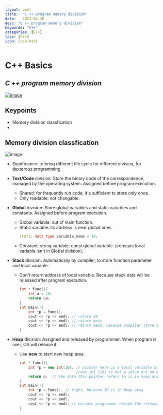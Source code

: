 ```yaml
---
layout: post
title:  "C ++ program memory division"
date:   2023-04-30
desc: "C ++ program memory division"
keywords: "C++"
categories: [C++]
tags: [C++]
icon: icon-html
---
```


# C++ Basics
## _C ++ program memory division_

[![image](https://www.freeiconspng.com/thumbs/c-logo-icon/c--logo-icon-0.png)](https://www.bilibili.com/video/BV1et411b73Z/?p=84&spm_id_from=333.1007.top_right_bar_window_history.content.click)

## Keypoints 

- Memory division classfication
- 

## Memory division classfication
![image](https://th.bing.com/th/id/R.1a1dbbe8b343484a55f3ff386b9cb48a?rik=XWO3jGPhFp1E4A&pid=ImgRaw&r=0)
- Significance: to bring different life cycle for different division, for dexterous programming.
- **Text/Code** division: Store the binary code of the correspondence, managed by the operating system. Assigned before program execution.
    - Shared: for frequently run code, it's sufficient to store only once.
    - Only readable: not changable.
- **Global** division: Store global variables and static variables and constants. Assigned before program execution.
    - Global variable: out of main function.
    - Static variable: its address is near global ones.
        ```cpp
        static data_type variable_name = 10;
        ```
    - Constant: string variable; const global variable. (constant local variable isn't in Global division).
    
- **Stack** division: Automatically by compiler, to store function parameter and local variable.
    - Don't return address of local variable. Because stack data will be released after program execution. 
        ```cpp
        int * func(){
            int a = 10; 
            return &a;
        }
        int main(){
            int *p = func(); 
            cout << *p << endl; // return 10
            cout << *p << endl; // return mess
            cout << *p << endl; // return mess; because compiler store stack data only once, then it'll be released
        }
        ```

- **Heap** division: Assigned and released by programmer. When program is over, OS will release it.
    - Use **new** to start new heap area.
        ```cpp
        int * func(){
            int *p = new int(10); // pointer here is a local variable and in stack area; 
                                  //new int (10) is not a value but an address
            return p;  // the data this pointer refers to is in heap area
        }
        int main(){
            int *p = func(); // right, because 10 is in heap area
            cout << *p << endl;
            cout << *p << endl;
            cout << *p << endl; // because programmer decide the release or not of heap data. It'll not be released automatically by compiler.
        }
        ```
